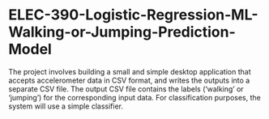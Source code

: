 # ELEC-390-Logistic-Regression-ML-Walking-or-Jumping-Prediction-Model
The project involves building a small and simple desktop application that accepts accelerometer data in CSV format, and writes the outputs into a separate CSV file. The output CSV file contains the labels (‘walking’ or ‘jumping’) for the corresponding input data. For classification purposes, the system will use a simple classifier.
